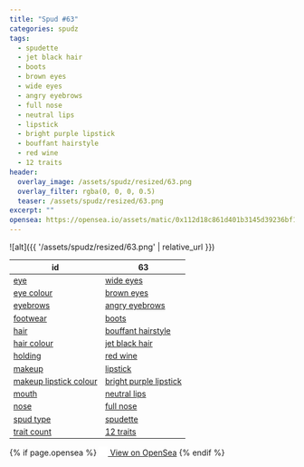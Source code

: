 ```yaml
---
title: "Spud #63"
categories: spudz
tags:
  - spudette
  - jet black hair
  - boots
  - brown eyes
  - wide eyes
  - angry eyebrows
  - full nose
  - neutral lips
  - lipstick
  - bright purple lipstick
  - bouffant hairstyle
  - red wine
  - 12 traits
header:
  overlay_image: /assets/spudz/resized/63.png
  overlay_filter: rgba(0, 0, 0, 0.5)
  teaser: /assets/spudz/resized/63.png
excerpt: ""
opensea: https://opensea.io/assets/matic/0x112d18c861d401b3145d39236bf149f01e18beed/63
---
```

![alt]({{ '/assets/spudz/resized/63.png' | relative_url }})

| id | 63 |
|-|-|
| <a href="/traits/eye/#trait-type">eye</a> | <a href="/traits/eye/wide-eyes/1/#trait">wide eyes</a> |
| <a href="/traits/eye-colour/#trait-type">eye colour</a> | <a href="/traits/eye-colour/brown-eyes/1/#trait">brown eyes</a> |
| <a href="/traits/eyebrows/#trait-type">eyebrows</a> | <a href="/traits/eyebrows/angry-eyebrows/1/#trait">angry eyebrows</a> |
| <a href="/traits/footwear/#trait-type">footwear</a> | <a href="/traits/footwear/boots/1/#trait">boots</a> |
| <a href="/traits/hair/#trait-type">hair</a> | <a href="/traits/hair/bouffant-hairstyle/1/#trait">bouffant hairstyle</a> |
| <a href="/traits/hair-colour/#trait-type">hair colour</a> | <a href="/traits/hair-colour/jet-black-hair/1/#trait">jet black hair</a> |
| <a href="/traits/holding/#trait-type">holding</a> | <a href="/traits/holding/red-wine/1/#trait">red wine</a> |
| <a href="/traits/makeup/#trait-type">makeup</a> | <a href="/traits/makeup/lipstick/1/#trait">lipstick</a> |
| <a href="/traits/makeup-lipstick-colour/#trait-type">makeup lipstick colour</a> | <a href="/traits/makeup-lipstick-colour/bright-purple-lipstick/1/#trait">bright purple lipstick</a> |
| <a href="/traits/mouth/#trait-type">mouth</a> | <a href="/traits/mouth/neutral-lips/1/#trait">neutral lips</a> |
| <a href="/traits/nose/#trait-type">nose</a> | <a href="/traits/nose/full-nose/1/#trait">full nose</a> |
| <a href="/traits/spud-type/#trait-type">spud type</a> | <a href="/traits/spud-type/spudette/1/#trait">spudette</a> |
| <a href="/traits/trait-count/#trait-type">trait count</a> | <a href="/traits/trait-count/12-traits/1/#trait">12 traits</a> |

{% if page.opensea %}
<a href="{{page.opensea}}" class="btn btn--info" onclick="window.open(this.href, '_blank'); return false;"><img src="/assets/images/opensea.svg" width="16px"><span>  View on OpenSea</span></a>
{% endif %}

